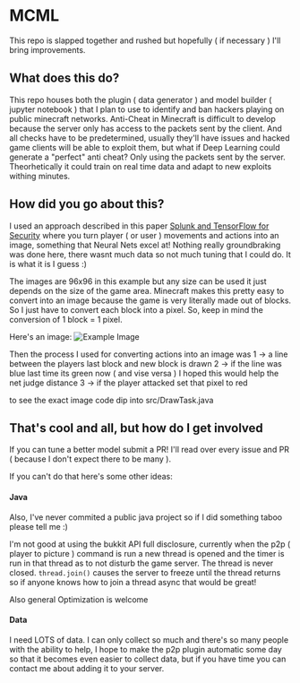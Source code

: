 # MCML 
This repo is slapped together and rushed but hopefully ( if necessary ) I'll bring improvements. 

## What does this do? 
This repo houses both the plugin ( data generator ) and model builder ( jupyter notebook ) that I plan to use to identify and ban hackers playing on public minecraft networks. Anti-Cheat in Minecraft is difficult to develop because the server only has access to the packets sent by the client. And all checks have to be predetermined, usually they'll have issues and hacked game clients will be able to exploit them, but what if Deep Learning could generate a "perfect" anti cheat? Only using the packets sent by the server. Theorhetically it could train on real time data and adapt to new exploits withing minutes. 

## How did you go about this? 
I used an approach described in this paper [Splunk and TensorFlow for Security](https://www.splunk.com/en_us/blog/security/deep-learning-with-splunk-and-tensorflow-for-security-catching-the-fraudster-in-neural-networks-with-behavioral-biometrics.html) where you turn player ( or user ) movements and actions into an image, something that Neural Nets excel at! Nothing really groundbraking was done here, there wasnt much data so not much tuning that I could do. It is what it is I guess :) 

The images are 96x96 in this example but any size can be used it just depends on the size of the game area. Minecraft makes this pretty easy to convert into an image because the game is very literally made out of blocks. So I just have to convert each block into a pixel. So, keep in mind the conversion of 1 block = 1 pixel. 

Here's an image:
![Example Image](https://drive.google.com/uc?export=view&id=1-tppd4XTO6SDpOiHz67hRJbkyVT8oYiv)

Then the process I used for converting actions into an image was
1 -> a line between the players last block and new block is drawn 
2 -> if the line was blue last time its green now ( and vise versa ) I hoped this would help the net judge distance
3 -> if the player attacked set that pixel to red

to see the exact image code dip into src/DrawTask.java

## That's cool and all, but how do I get involved
If you can tune a better model submit a PR! I'll read over every issue and PR ( because I don't expect there to be many ). 

If you can't do that here's some other ideas:

#### Java
Also, I've never commited a public java project so if I did something taboo please tell me :)

I'm not good at using the bukkit API full disclosure, currently when the p2p ( player to picture ) command is run a new thread is opened and the timer is run in that thread as to not disturb the game server. The thread is never closed. `thread.join()` causes the server to freeze until the thread returns so if anyone knows how to join a thread async that would be great! 

Also general Optimization is welcome

#### Data
I need LOTS of data. I can only collect so much and there's so many people with the ability to help, I hope to make the p2p plugin automatic some day so that it becomes even easier to collect data, but if you have time you can contact me about adding it to your server. 

